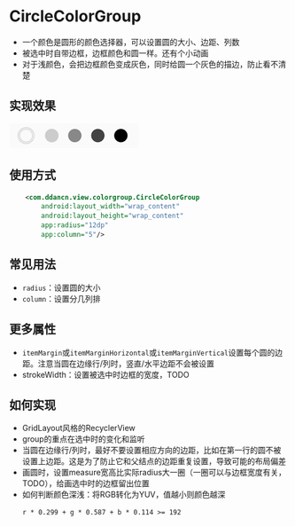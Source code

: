 # CircleColorGroup

* 一个颜色是圆形的颜色选择器，可以设置圆的大小、边距、列数
* 被选中时自带边框，边框颜色和圆一样。还有个小动画
* 对于浅颜色，会把边框颜色变成灰色，同时给圆一个灰色的描边，防止看不清楚

## 实现效果
![demo](https://github.com/ddancn/CustomView/blob/master/view/readme/color_group/demo.gif)

## 使用方式
```xml
    <com.ddancn.view.colorgroup.CircleColorGroup
        android:layout_width="wrap_content"
        android:layout_height="wrap_content"
        app:radius="12dp"
        app:column="5"/>
```
## 常见用法
* `radius`：设置圆的大小
* `column`：设置分几列排

## 更多属性
* `itemMargin`或`itemMarginHorizontal`或`itemMarginVertical`设置每个圆的边距。注意当圆在边缘行/列时，竖直/水平边距不会被设置
* strokeWidth：设置被选中时边框的宽度，TODO
## 如何实现
* GridLayout风格的RecyclerView
* group的重点在选中时的变化和监听
* 当圆在边缘行/列时，最好不要设置相应方向的边距，比如在第一行的圆不被设置上边距。这是为了防止它和父结点的边距重复设置，导致可能的布局偏差
* 画圆时，设置measure宽高比实际radius大一圈（一圈可以与边框宽度有关，TODO），给画选中时的边框留出位置
* 如何判断颜色深浅：将RGB转化为YUV，值越小则颜色越深
    ``` 
    r * 0.299 + g * 0.587 + b * 0.114 >= 192
    ```
